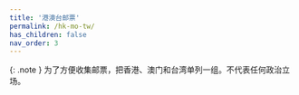 ```yaml
---
title: '港澳台邮票'
permalink: /hk-mo-tw/
has_children: false
nav_order: 3
---
```


{: .note }
为了方便收集邮票，把香港、澳门和台湾单列一组。不代表任何政治立场。
